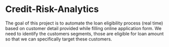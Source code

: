 # Credit-Risk-Analytics
The goal of this project is to automate the loan eligibility process (real time) based on customer detail provided while filling online application form. We need to identify the customers segments, those are eligible for loan amount so that we can specifically target these customers. 
